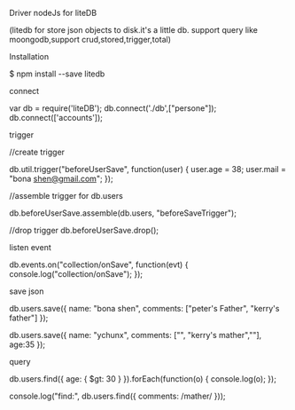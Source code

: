 Driver nodeJs for liteDB

(litedb for store json objects to disk.it's a little db. support query like moongodb,support crud,stored,trigger,total)

Installation
 
$ npm install --save litedb
 
connect
 
var db = require('liteDB');
db.connect('./db',["persone"]);
db.connect(['accounts']);
 
 
trigger
 
//create trigger
 
db.util.trigger("beforeUserSave", function(user) {
    user.age = 38;
    user.mail = "bona shen@gmail.com";
});
 
//assemble trigger for db.users
 
db.beforeUserSave.assemble(db.users, "beforeSaveTrigger");
 
//drop trigger
db.beforeUserSave.drop();
 
listen event
 
db.events.on("collection/onSave", function(evt) {
    console.log("collection/onSave");
});
 
save json
 
db.users.save({
    name: "bona shen",
    comments: ["peter's Father", "kerry's father"]
});
 
db.users.save({
    name: "ychunx",
    comments: ["", "kerry's mather",""],
    age:35
});
 
query
 
db.users.find({
    age: {
        $gt: 30
    }
}).forEach(function(o) {
    console.log(o);
});
 
console.log("find:", db.users.find({
    comments: /mather/
}));
 
